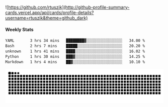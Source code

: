 ![https://github.com/rtuszik](http://github-profile-summary-cards.vercel.app/api/cards/profile-details?username=rtuszik&theme=github_dark)

#### Weekly Stats
<!--START_SECTION:waka-->

```txt
YAML       3 hrs 34 mins   ████████▓░░░░░░░░░░░░░░░░   34.00 %
Bash       2 hrs 7 mins    █████░░░░░░░░░░░░░░░░░░░░   20.20 %
unknown    1 hrs 41 mins   ████░░░░░░░░░░░░░░░░░░░░░   16.02 %
Python     1 hrs 30 mins   ███▓░░░░░░░░░░░░░░░░░░░░░   14.25 %
Markdown   1 hrs 4 mins    ██▓░░░░░░░░░░░░░░░░░░░░░░   10.10 %
```

<!--END_SECTION:waka-->

![](https://raw.githubusercontent.com/rtuszik/rtuszik/output/github-contribution-grid-snake-dark.svg)
